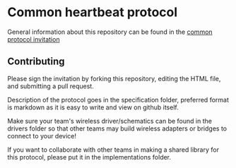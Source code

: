 # Common heartbeat protocol
General information about this repository can be found in the
[common protocol invitation](https://github.com/bernard-saxion/pint-heartbeat-protocol/blob/master/protoinvite.md)

## Contributing
Please sign the invitation by forking this repository,
editing the HTML file, and submitting a pull request.

Description of the protocol goes in the specification folder,
preferred format is markdown
as it is easy to write and view on github itself.

Make sure your team's wireless driver/schematics can be found
in the drivers folder so that other teams may build wireless adapters or
bridges to connect to your device!

If you want to collaborate with other teams in making a shared library for
this protocol, please put it in the implementations folder.
